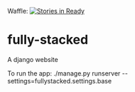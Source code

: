 Waffle: [![Stories in Ready](https://badge.waffle.io/lorilew/fully-stacked.png?label=ready&title=Ready)](http://waffle.io/lorilew/fully-stacked)

# fully-stacked
A django website

To run the app: 
   ./manage.py runserver --settings=fullystacked.settings.base

